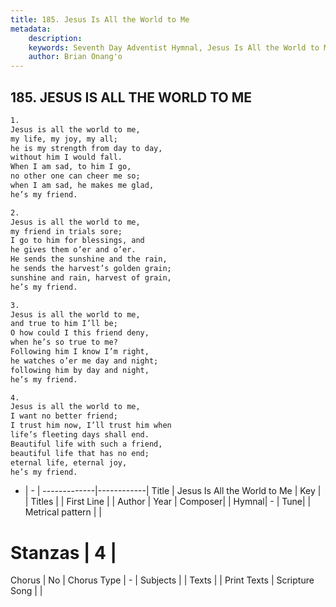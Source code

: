 ```yaml
---
title: 185. Jesus Is All the World to Me
metadata:
    description: 
    keywords: Seventh Day Adventist Hymnal, Jesus Is All the World to Me, , 
    author: Brian Onang'o
---
```



## 185. JESUS IS ALL THE WORLD TO ME

```txt
1.
Jesus is all the world to me,
my life, my joy, my all;
he is my strength from day to day,
without him I would fall.
When I am sad, to him I go,
no other one can cheer me so;
when I am sad, he makes me glad,
he’s my friend.

2.
Jesus is all the world to me,
my friend in trials sore;
I go to him for blessings, and
he gives them o’er and o’er.
He sends the sunshine and the rain,
he sends the harvest’s golden grain;
sunshine and rain, harvest of grain,
he’s my friend.

3.
Jesus is all the world to me,
and true to him I’ll be;
O how could I this friend deny,
when he’s so true to me?
Following him I know I’m right,
he watches o’er me day and night;
following him by day and night,
he’s my friend.

4.
Jesus is all the world to me,
I want no better friend;
I trust him now, I’ll trust him when
life’s fleeting days shall end.
Beautiful life with such a friend,
beautiful life that has no end;
eternal life, eternal joy,
he’s my friend.
```

- |   -  |
-------------|------------|
Title | Jesus Is All the World to Me |
Key |  |
Titles |  |
First Line |  |
Author | 
Year | 
Composer|  |
Hymnal|  - |
Tune|  |
Metrical pattern | |
# Stanzas | 4 |
Chorus | No |
Chorus Type | - |
Subjects |  |
Texts |  |
Print Texts | 
Scripture Song |  |
  
